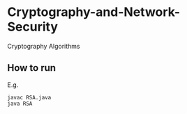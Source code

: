 # Cryptography-and-Network-Security
Cryptography Algorithms

## How to run
E.g. 
```
javac RSA.java
java RSA
```
